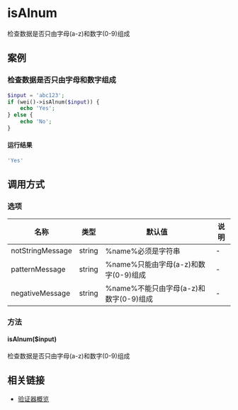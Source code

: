 isAlnum
=======

检查数据是否只由字母(a-z)和数字(0-9)组成

案例
----

### 检查数据是否只由字母和数字组成
```php
$input = 'abc123';
if (wei()->isAlnum($input)) {
    echo 'Yes';
} else {
    echo 'No';
}
```

#### 运行结果
```php
'Yes'
```

调用方式
--------

### 选项

| 名称                | 类型    | 默认值                                 | 说明              |
|---------------------|---------|----------------------------------------|-------------------|
| notStringMessage    | string  | %name%必须是字符串                     | -                 |
| patternMessage      | string  | %name%只能由字母(a-z)和数字(0-9)组成   | -                 |
| negativeMessage     | string  | %name%不能只由字母(a-z)和数字(0-9)组成 | -                 |

### 方法

#### isAlnum($input)
检查数据是否只由字母(a-z)和数字(0-9)组成

相关链接
--------

* [验证器概览](../book/validators.md)